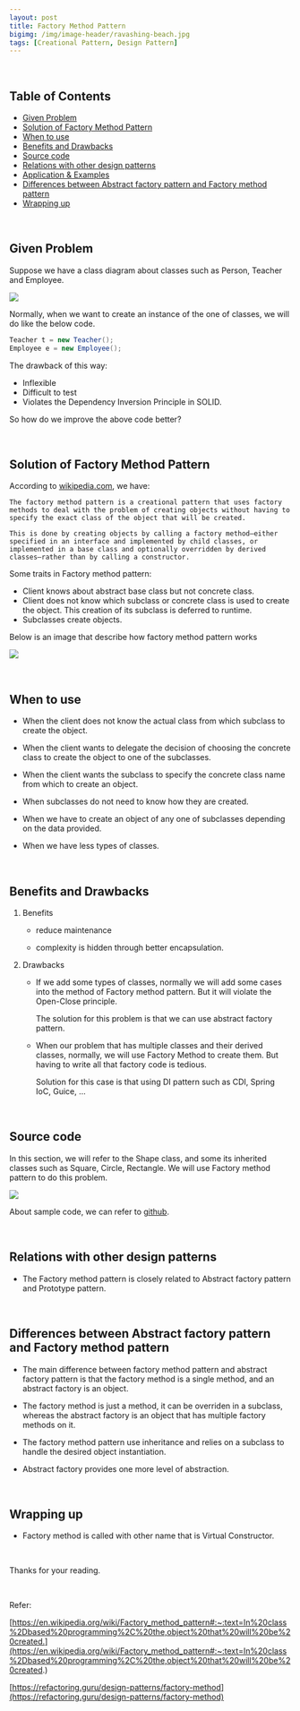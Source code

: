 ```yaml
---
layout: post
title: Factory Method Pattern
bigimg: /img/image-header/ravashing-beach.jpg
tags: [Creational Pattern, Design Pattern]
---
```




<br>

## Table of Contents
- [Given Problem](##given-problem)
- [Solution of Factory Method Pattern](##solution-of-factory-method-pattern)
- [When to use](##when-to-use)
- [Benefits and Drawbacks](##benefits-and-drawbacks)
- [Source code](##source-code)
- [Relations with other design patterns](##relations-with-other-design-patterns)
- [Application & Examples](##application-&-examples)
- [Differences between Abstract factory pattern and Factory method pattern](##differences-between-abstract-factory-pattern-and-factory-method-pattern)
- [Wrapping up](##wrapping-up)

<br>

## Given Problem

Suppose we have a class diagram about classes such as Person, Teacher and Employee.

![](../img/design-pattern/factory-method/given-problem.png)

Normally, when we want to create an instance of the one of classes, we will do like the below code.

```java
Teacher t = new Teacher();
Employee e = new Employee();
```

The drawback of this way:
- Inflexible
- Difficult to test
- Violates the Dependency Inversion Principle in SOLID.

So how do we improve the above code better?

<br>

## Solution of Factory Method Pattern
According to [wikipedia.com](https://en.wikipedia.org/wiki/Factory_method_pattern), we have:

```
The factory method pattern is a creational pattern that uses factory methods to deal with the problem of creating objects without having to specify the exact class of the object that will be created.

This is done by creating objects by calling a factory method—either specified in an interface and implemented by child classes, or implemented in a base class and optionally overridden by derived classes—rather than by calling a constructor.
```

Some traits in Factory method pattern:
- Client knows about abstract base class but not concrete class.
- Client does not know which subclass or concrete class is used to create the object. This creation of its subclass is deferred to runtime.
- Subclasses create objects.

Below is an image that describe how factory method pattern works

![](../img/design-pattern/factory-method/factory_pattern_uml_diagram.jpg)

<br>

## When to use

- When the client does not know the actual class from which subclass to create the object.

- When the client wants to delegate the decision of choosing the concrete class to create the object to one of the subclasses.

- When the client wants the subclass to specify the concrete class name from which to create an object.

- When subclasses do not need to know how they are created.

- When we have to create an object of any one of subclasses depending on the data provided.

- When we have less types of classes.

<br>

## Benefits and Drawbacks

1. Benefits

    - reduce maintenance

    - complexity is hidden through better encapsulation.

2. Drawbacks

    - If we add some types of classes, normally we will add some cases into the method of Factory method pattern. But it will violate the Open-Close principle.

        The solution for this problem is that we can use abstract factory pattern.

    - When our problem that has multiple classes and their derived classes, normally, we will use Factory Method to create them. But having to write all that factory code is tedious.

        Solution for this case is that using DI pattern such as CDI, Spring IoC, Guice, ...

<br>

## Source code

In this section, we will refer to the Shape class, and some its inherited classes such as Square, Circle, Rectangle. We will use Factory method pattern to do this problem.

![](../img/design-pattern/factory-method/factory_pattern_uml_diagram.jpg)

About sample code, we can refer to [github](https://github.com/DucManhPhan/Design-Pattern/tree/master/Creational-Pattern/factory-method).

<br>

## Relations with other design patterns

- The Factory method pattern is closely related to Abstract factory pattern and Prototype pattern.


<br>

## Differences between Abstract factory pattern and Factory method pattern

- The main difference between factory method pattern and abstract factory pattern is that the factory method is a single method, and an abstract factory is an object.

- The factory method is just a method, it can be overriden in a subclass, whereas the abstract factory is an object that has multiple factory methods on it.

- The factory method pattern use inheritance and relies on a subclass to handle the desired object instantiation.

- Abstract factory provides one more level of abstraction.

<br>

## Wrapping up

- Factory method is called with other name that is Virtual Constructor.



<br>

Thanks for your reading.

<br>

Refer:

[https://en.wikipedia.org/wiki/Factory_method_pattern#:~:text=In%20class%2Dbased%20programming%2C%20the,object%20that%20will%20be%20created.](https://en.wikipedia.org/wiki/Factory_method_pattern#:~:text=In%20class%2Dbased%20programming%2C%20the,object%20that%20will%20be%20created.)

[https://refactoring.guru/design-patterns/factory-method](https://refactoring.guru/design-patterns/factory-method)